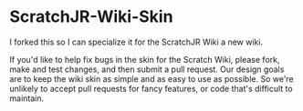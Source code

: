 ScratchJR-Wiki-Skin
=================

I forked this so I can specialize it for the ScratchJR Wiki a new wiki.

If you'd like to help fix bugs in the skin for the Scratch Wiki, please fork, make and test changes, and then submit a pull request. Our design goals are to keep the wiki skin as simple and as easy to use as possible. So we're unlikely to accept pull requests for fancy features, or code that's difficult to maintain.

